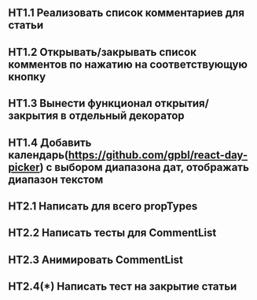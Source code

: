 ## HT1.1 Реализовать список комментариев для статьи
## HT1.2 Открывать/закрывать список комментов по нажатию на соответствующую кнопку
## HT1.3 Вынести функционал открытия/закрытия в отдельный декоратор
## HT1.4 Добавить календарь(https://github.com/gpbl/react-day-picker) с выбором диапазона дат, отображать диапазон текстом

## HT2.1 Написать для всего propTypes
## HT2.2 Написать тесты для CommentList
## HT2.3 Анимировать CommentList
## HT2.4(*) Написать тест на закрытие статьи 
